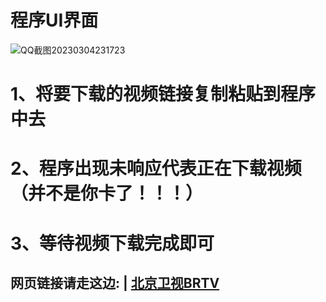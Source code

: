 # 程序UI界面
![QQ截图20230304231723](https://user-images.githubusercontent.com/65445818/222914165-5e369f03-4f1c-4fa1-8944-9c5217fac023.png)


# 1、将要下载的视频链接复制粘贴到程序中去

# 2、程序出现未响应代表正在下载视频（并不是你卡了！！！）

# 3、等待视频下载完成即可


## 网页链接请走这边: | [北京卫视BRTV](https://www.btime.com/btv) 
